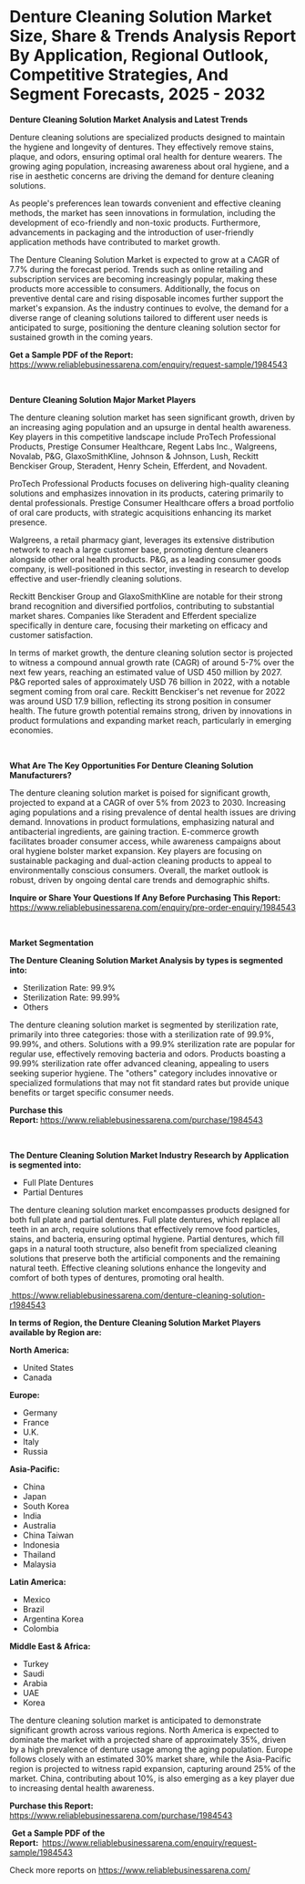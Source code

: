 <p><h1>Denture Cleaning Solution Market Size, Share & Trends Analysis Report By Application, Regional Outlook, Competitive Strategies, And Segment Forecasts, 2025 - 2032</h1></p><p><strong>Denture Cleaning Solution Market Analysis and Latest Trends</strong></p>
<p><p>Denture cleaning solutions are specialized products designed to maintain the hygiene and longevity of dentures. They effectively remove stains, plaque, and odors, ensuring optimal oral health for denture wearers. The growing aging population, increasing awareness about oral hygiene, and a rise in aesthetic concerns are driving the demand for denture cleaning solutions. </p><p>As people's preferences lean towards convenient and effective cleaning methods, the market has seen innovations in formulation, including the development of eco-friendly and non-toxic products. Furthermore, advancements in packaging and the introduction of user-friendly application methods have contributed to market growth. </p><p>The Denture Cleaning Solution Market is expected to grow at a CAGR of 7.7% during the forecast period. Trends such as online retailing and subscription services are becoming increasingly popular, making these products more accessible to consumers. Additionally, the focus on preventive dental care and rising disposable incomes further support the market's expansion. As the industry continues to evolve, the demand for a diverse range of cleaning solutions tailored to different user needs is anticipated to surge, positioning the denture cleaning solution sector for sustained growth in the coming years.</p></p>
<p><strong>Get a Sample PDF of the Report:&nbsp;</strong> <a href="https://www.reliablebusinessarena.com/enquiry/request-sample/1984543?utm_campaign=3270&utm_medium=2&utm_source=Github&utm_content=ia&utm_term=05042025&utm_id=denture-cleaning-solution">https://www.reliablebusinessarena.com/enquiry/request-sample/1984543</a></p>
<p>&nbsp;</p>
<p><strong>Denture Cleaning Solution Major Market Players</strong></p>
<p><p>The denture cleaning solution market has seen significant growth, driven by an increasing aging population and an upsurge in dental health awareness. Key players in this competitive landscape include ProTech Professional Products, Prestige Consumer Healthcare, Regent Labs Inc., Walgreens, Novalab, P&G, GlaxoSmithKline, Johnson & Johnson, Lush, Reckitt Benckiser Group, Steradent, Henry Schein, Efferdent, and Novadent.</p><p>ProTech Professional Products focuses on delivering high-quality cleaning solutions and emphasizes innovation in its products, catering primarily to dental professionals. Prestige Consumer Healthcare offers a broad portfolio of oral care products, with strategic acquisitions enhancing its market presence.</p><p>Walgreens, a retail pharmacy giant, leverages its extensive distribution network to reach a large customer base, promoting denture cleaners alongside other oral health products. P&G, as a leading consumer goods company, is well-positioned in this sector, investing in research to develop effective and user-friendly cleaning solutions.</p><p>Reckitt Benckiser Group and GlaxoSmithKline are notable for their strong brand recognition and diversified portfolios, contributing to substantial market shares. Companies like Steradent and Efferdent specialize specifically in denture care, focusing their marketing on efficacy and customer satisfaction.</p><p>In terms of market growth, the denture cleaning solution sector is projected to witness a compound annual growth rate (CAGR) of around 5-7% over the next few years, reaching an estimated value of USD 450 million by 2027. P&G reported sales of approximately USD 76 billion in 2022, with a notable segment coming from oral care. Reckitt Benckiser's net revenue for 2022 was around USD 17.9 billion, reflecting its strong position in consumer health. The future growth potential remains strong, driven by innovations in product formulations and expanding market reach, particularly in emerging economies.</p></p>
<p>&nbsp;</p>
<p><strong>What Are The Key Opportunities For Denture Cleaning Solution Manufacturers?</strong></p>
<p><p>The denture cleaning solution market is poised for significant growth, projected to expand at a CAGR of over 5% from 2023 to 2030. Increasing aging populations and a rising prevalence of dental health issues are driving demand. Innovations in product formulations, emphasizing natural and antibacterial ingredients, are gaining traction. E-commerce growth facilitates broader consumer access, while awareness campaigns about oral hygiene bolster market expansion. Key players are focusing on sustainable packaging and dual-action cleaning products to appeal to environmentally conscious consumers. Overall, the market outlook is robust, driven by ongoing dental care trends and demographic shifts.</p></p>
<p><strong>Inquire or Share Your Questions If Any Before Purchasing This Report:</strong> <a href="https://www.reliablebusinessarena.com/enquiry/pre-order-enquiry/1984543?utm_campaign=3270&utm_medium=2&utm_source=Github&utm_content=ia&utm_term=05042025&utm_id=denture-cleaning-solution">https://www.reliablebusinessarena.com/enquiry/pre-order-enquiry/1984543</a></p>
<p>&nbsp;</p>
<p><strong>Market Segmentation</strong></p>
<p><strong>The Denture Cleaning Solution Market Analysis by types is segmented into:</strong></p>
<p><ul><li>Sterilization Rate: 99.9%</li><li>Sterilization Rate: 99.99%</li><li>Others</li></ul></p>
<p><p>The denture cleaning solution market is segmented by sterilization rate, primarily into three categories: those with a sterilization rate of 99.9%, 99.99%, and others. Solutions with a 99.9% sterilization rate are popular for regular use, effectively removing bacteria and odors. Products boasting a 99.99% sterilization rate offer advanced cleaning, appealing to users seeking superior hygiene. The "others" category includes innovative or specialized formulations that may not fit standard rates but provide unique benefits or target specific consumer needs.</p></p>
<p><strong>Purchase this Report:&nbsp;</strong><a href="https://www.reliablebusinessarena.com/purchase/1984543?utm_campaign=3270&utm_medium=2&utm_source=Github&utm_content=ia&utm_term=05042025&utm_id=denture-cleaning-solution">https://www.reliablebusinessarena.com/purchase/1984543</a></p>
<p>&nbsp;</p>
<p><strong>The Denture Cleaning Solution Market Industry Research by Application is segmented into:</strong></p>
<p><ul><li>Full Plate Dentures</li><li>Partial Dentures</li></ul></p>
<p><p>The denture cleaning solution market encompasses products designed for both full plate and partial dentures. Full plate dentures, which replace all teeth in an arch, require solutions that effectively remove food particles, stains, and bacteria, ensuring optimal hygiene. Partial dentures, which fill gaps in a natural tooth structure, also benefit from specialized cleaning solutions that preserve both the artificial components and the remaining natural teeth. Effective cleaning solutions enhance the longevity and comfort of both types of dentures, promoting oral health.</p></p>
<p><a href="https://www.reliablebusinessarena.com/denture-cleaning-solution-r1984543?utm_campaign=3270&utm_medium=2&utm_source=Github&utm_content=ia&utm_term=05042025&utm_id=denture-cleaning-solution">&nbsp;https://www.reliablebusinessarena.com/denture-cleaning-solution-r1984543</a></p>
<p><strong>In terms of Region, the Denture Cleaning Solution Market Players available by Region are:</strong></p>
<p>
    <p> <strong> North America: </strong>
        <ul>
            <li>United States</li>
            <li>Canada</li>
        </ul>
        </p> 
    <p> <strong> Europe: </strong>
        <ul>
            <li>Germany</li>
            <li>France</li>
            <li>U.K.</li>
            <li>Italy</li>
            <li>Russia</li>
        </ul>
        </p> 
    <p> <strong> Asia-Pacific: </strong>
        <ul>
            <li>China</li>
            <li>Japan</li>
            <li>South Korea</li>
            <li>India</li>
            <li>Australia</li>
            <li>China Taiwan</li>
            <li>Indonesia</li>
            <li>Thailand</li>
            <li>Malaysia</li>
        </ul>
        </p> 
    <p> <strong> Latin America: </strong>
        <ul>
            <li>Mexico</li>
            <li>Brazil</li>
            <li>Argentina Korea</li>
            <li>Colombia</li>
        </ul>
        </p> 
    <p> <strong> Middle East & Africa: </strong>
        <ul>
            <li>Turkey</li>
            <li>Saudi</li>
            <li>Arabia</li>
            <li>UAE</li>
            <li>Korea</li>
        </ul>
    </p>
    </p>
<p><p>The denture cleaning solution market is anticipated to demonstrate significant growth across various regions. North America is expected to dominate the market with a projected share of approximately 35%, driven by a high prevalence of denture usage among the aging population. Europe follows closely with an estimated 30% market share, while the Asia-Pacific region is projected to witness rapid expansion, capturing around 25% of the market. China, contributing about 10%, is also emerging as a key player due to increasing dental health awareness.</p></p>
<p><strong>Purchase this Report: </strong><a href="https://www.reliablebusinessarena.com/purchase/1984543?utm_campaign=3270&utm_medium=2&utm_source=Github&utm_content=ia&utm_term=05042025&utm_id=denture-cleaning-solution">https://www.reliablebusinessarena.com/purchase/1984543</a></p>
<p>&nbsp;<strong>Get a Sample PDF of the Report:&nbsp;&nbsp;</strong><a href="https://www.reliablebusinessarena.com/enquiry/request-sample/1984543?utm_campaign=3270&utm_medium=2&utm_source=Github&utm_content=ia&utm_term=05042025&utm_id=denture-cleaning-solution">https://www.reliablebusinessarena.com/enquiry/request-sample/1984543</a></p>
<p><strong></strong></p>
<p>Check more reports on <a href="https://www.reliablebusinessarena.com/?utm_campaign=3270&utm_medium=2&utm_source=Github&utm_content=ia&utm_term=05042025&utm_id=denture-cleaning-solution">https://www.reliablebusinessarena.com/</a></p>